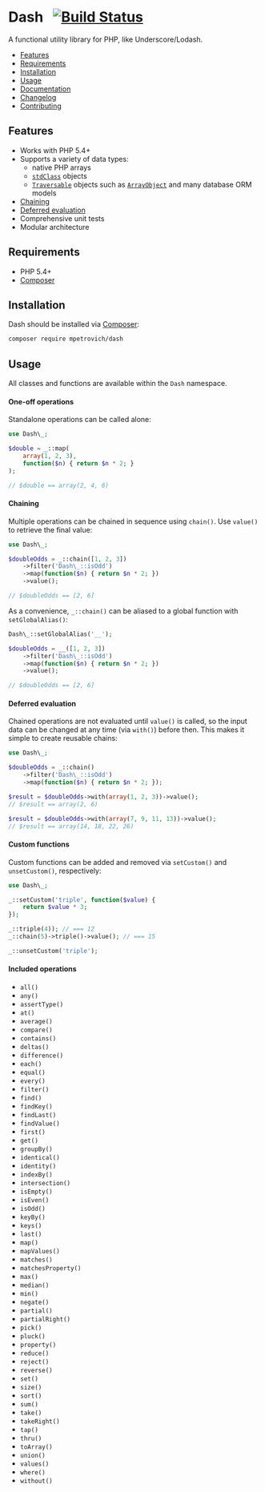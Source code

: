 Dash &nbsp; [![Build Status](https://travis-ci.org/mpetrovich/Dash.svg?branch=master)](https://travis-ci.org/mpetrovich/Dash)
====
A functional utility library for PHP, like Underscore/Lodash.

- [Features](#features)
- [Requirements](#requirements)
- [Installation](#installation)
- [Usage](#usage)
- [Documentation](docs/index.html)
- [Changelog](CHANGELOG.md)
- [Contributing](CONTRIBUTING.md)


Features
--------
- Works with PHP 5.4+
- Supports a variety of data types:
	- native PHP arrays
	- [`stdClass`](http://php.net/manual/en/reserved.classes.php) objects
	- [`Traversable`](http://php.net/manual/en/class.traversable.php) objects such as [`ArrayObject`](http://php.net/manual/en/class.arrayobject.php) and many database ORM models
- [Chaining](#chaining)
- [Deferred evaluation](#deferred-evaluation)
- Comprehensive unit tests
- Modular architecture


Requirements
------------
- PHP 5.4+
- [Composer](https://getcomposer.org/)


Installation
------------
Dash should be installed via [Composer](https://getcomposer.org/):
```sh
composer require mpetrovich/dash
```


Usage
-----
All classes and functions are available within the `Dash` namespace.


#### One-off operations
Standalone operations can be called alone:

```php
use Dash\_;

$double = _::map(
	array(1, 2, 3),
	function($n) { return $n * 2; }
);

// $double == array(2, 4, 6)
```


#### Chaining
Multiple operations can be chained in sequence using `chain()`. Use `value()` to retrieve the final value:

```php
use Dash\_;

$doubleOdds = _::chain([1, 2, 3])
	->filter('Dash\_::isOdd')
	->map(function($n) { return $n * 2; })
	->value();

// $doubleOdds == [2, 6]
```

As a convenience, `_::chain()` can be aliased to a global function with `setGlobalAlias()`:

```php
Dash\_::setGlobalAlias('__');

$doubleOdds = __([1, 2, 3])
	->filter('Dash\_::isOdd')
	->map(function($n) { return $n * 2; })
	->value();

// $doubleOdds == [2, 6]
```


#### Deferred evaluation
Chained operations are not evaluated until `value()` is called, so the input data can be changed at any time (via `with()`) before then. This makes it simple to create reusable chains:

```php
use Dash\_;

$doubleOdds = _::chain()
	->filter('Dash\_::isOdd')
	->map(function($n) { return $n * 2; });

$result = $doubleOdds->with(array(1, 2, 3))->value();
// $result == array(2, 6)

$result = $doubleOdds->with(array(7, 9, 11, 13))->value();
// $result == array(14, 18, 22, 26)
```


#### Custom functions
Custom functions can be added and removed via `setCustom()` and `unsetCustom()`, respectively:

```php
use Dash\_;

_::setCustom('triple', function($value) {
	return $value * 3;
});

_::triple(4)); // === 12
_::chain(5)->triple()->value(); // === 15

_::unsetCustom('triple');
```


#### Included operations

 - `all()`
 - `any()`
 - `assertType()`
 - `at()`
 - `average()`
 - `compare()`
 - `contains()`
 - `deltas()`
 - `difference()`
 - `each()`
 - `equal()`
 - `every()`
 - `filter()`
 - `find()`
 - `findKey()`
 - `findLast()`
 - `findValue()`
 - `first()`
 - `get()`
 - `groupBy()`
 - `identical()`
 - `identity()`
 - `indexBy()`
 - `intersection()`
 - `isEmpty()`
 - `isEven()`
 - `isOdd()`
 - `keyBy()`
 - `keys()`
 - `last()`
 - `map()`
 - `mapValues()`
 - `matches()`
 - `matchesProperty()`
 - `max()`
 - `median()`
 - `min()`
 - `negate()`
 - `partial()`
 - `partialRight()`
 - `pick()`
 - `pluck()`
 - `property()`
 - `reduce()`
 - `reject()`
 - `reverse()`
 - `set()`
 - `size()`
 - `sort()`
 - `sum()`
 - `take()`
 - `takeRight()`
 - `tap()`
 - `thru()`
 - `toArray()`
 - `union()`
 - `values()`
 - `where()`
 - `without()`
